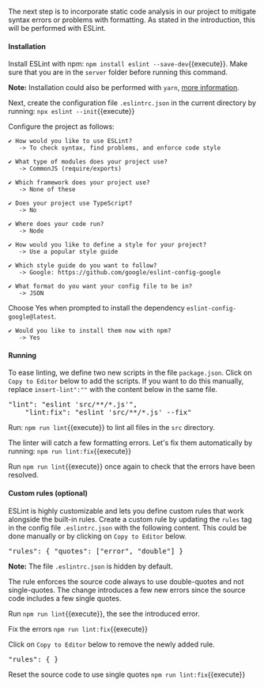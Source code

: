 The next step is to incorporate static code analysis in our project to mitigate syntax errors or problems with formatting. As stated in the introduction, this will be performed with ESLint.

#### Installation

Install ESLint with npm: `npm install eslint --save-dev`{{execute}}. Make sure that you are in the `server` folder before running this command.

**Note:** Installation could also be performed with `yarn`, [more information](https://eslint.org/docs/user-guide/getting-started).

Next, create the configuration file `.eslintrc.json` in the current directory by running: `npx eslint --init`{{execute}}

Configure the project as follows:

    ✔ How would you like to use ESLint?
       -> To check syntax, find problems, and enforce code style

    ✔ What type of modules does your project use?
       -> CommonJS (require/exports)

    ✔ Which framework does your project use?
       -> None of these

    ✔ Does your project use TypeScript?
       -> No

    ✔ Where does your code run?
       -> Node

    ✔ How would you like to define a style for your project?
       -> Use a popular style guide

    ✔ Which style guide do you want to follow?
       -> Google: https://github.com/google/eslint-config-google
  
    ✔ What format do you want your config file to be in?
       -> JSON


Choose Yes when prompted to install the dependency `eslint-config-google@latest`.

    ✔ Would you like to install them now with npm?
       -> Yes

#### Running

To ease linting, we define two new scripts in the file `package.json`. Click on `Copy to Editor` below to add the scripts. If you want to do this manually, replace `insert-lint":""` with the content below in the same file.

<pre class="file" data-filename="server/package.json" data-target="insert" data-marker='"insert-lint":""'>
"lint": "eslint 'src/**/*.js'",
    "lint:fix": "eslint 'src/**/*.js' --fix"</pre>

Run: `npm run lint`{{execute}} to lint all files in the `src` directory.

The linter will catch a few formatting errors. Let's fix them automatically by running: 
`npm run lint:fix`{{execute}}

Run `npm run lint`{{execute}} once again to check that the errors have been resolved.

#### Custom rules (optional)

ESLint is highly customizable and lets you define custom rules that work alongside the built-in rules. Create a custom rule by updating the `rules` tag in the config file `.eslintrc.json` with the following content. This could be done manually or by clicking on `Copy to Editor` below.
<pre class="file" data-filename="server/.eslintrc.json" data-target="insert" data-marker='"rules": {
    }'>
"rules": { "quotes": ["error", "double"] }</pre>

**Note:** The file `.eslintrc.json` is hidden by default.

The rule enforces the source code always to use double-quotes and not single-quotes. The change introduces a few new errors since the source code includes a few single quotes.

Run `npm run lint`{{execute}}, the see the introduced error.

Fix the errors `npm run lint:fix`{{execute}}

Click on `Copy to Editor` below to remove the newly added rule.

<pre class="file" data-filename="server/.eslintrc.json" data-target="insert" data-marker='"rules": { "quotes": ["error", "double"] }'>
"rules": { }</pre>

Reset the source code to use single quotes `npm run lint:fix`{{execute}}
